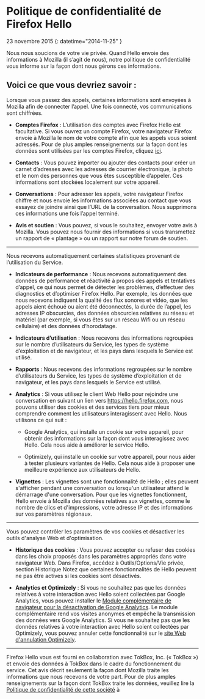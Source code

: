 # Politique de confidentialité de Firefox Hello 

23 novembre 2015
{: datetime="2014-11-25" }

Nous nous soucions de votre vie privée. Quand Hello envoie des informations à Mozilla (il s’agit de nous), notre politique de confidentialité vous informe sur la façon dont nous gérons ces informations.

## Voici ce que vous devriez savoir :

Lorsque vous passez des appels, certaines informations sont envoyées à Mozilla afin de connecter l’appel. Une fois connecté, vos communications sont chiffrées.

* **Comptes Firefox** : L’utilisation des comptes avec Firefox Hello est facultative.  Si vous ouvrez un compte Firefox, votre navigateur Firefox envoie à Mozilla le nom de votre compte afin que les appels vous soient adressés. Pour de plus amples renseignements sur la façon dont les données sont utilisées par les comptes Firefox, cliquez [ici](https://www.mozilla.org/privacy/firefox-cloud/).

* **Contacts** : Vous pouvez importer ou ajouter des contacts pour créer un carnet d’adresses avec les adresses de courrier électronique, la photo et le nom des personnes que vous êtes susceptible d’appeler.  Ces informations sont stockées localement sur votre appareil.

* **Conversations** : Pour adresser les appels, votre navigateur Firefox chiffre et nous envoie les informations associées au contact que vous essayez de joindre ainsi que l’URL de la conversation. Nous supprimons ces informations une fois l’appel terminé.

* **Avis et soutien** : Vous pouvez, si vous le souhaitez, envoyer votre avis à Mozilla.  Vous pouvez nous fournir des informations si vous transmettez un rapport de « plantage » ou un rapport sur notre forum de soutien.

---------------------------------------

Nous recevons automatiquement certaines statistiques provenant de l’utilisation du Service.

* **Indicateurs de performance** : Nous recevons automatiquement des données de performance et réactivité à propos des appels et tentatives d’appel, ce qui nous permet de détecter les problèmes, d’effectuer des diagnostics et d’optimiser Firefox Hello.  Par exemple, les données que nous recevons indiquent la qualité des flux sonores et vidéo, que les appels aient échoué ou aient été déconnectés, la durée de l’appel, les adresses IP obscurcies, des données obscurcies relatives au réseau et matériel (par exemple, si vous êtes sur un réseau Wifi ou un réseau cellulaire) et des données d’horodatage.

* **Indicateurs d’utilisation** : Nous recevons des informations regroupées sur le nombre d’utilisateurs du Service, les types de système d’exploitation et de navigateur, et les pays dans lesquels le Service est utilisé.

* **Rapports** : Nous recevons des informations regroupées sur le nombre d’utilisateurs du Service, les types de système d’exploitation et de navigateur, et les pays dans lesquels le Service est utilisé.


* **Analytics** : Si vous utilisez le client Web Hello pour rejoindre une conversation en suivant un lien vers https://hello.firefox.com, nous pouvons utiliser des cookies et des services tiers pour mieux comprendre comment les utilisateurs interagissent avec Hello. Nous utilisons ce qui suit :

    * Google Analytics, qui installe un cookie sur votre appareil, pour obtenir des informations sur la façon dont vous interagissez avec Hello. Cela nous aide à améliorer le service Hello. 
    
    * Optimizely, qui installe un cookie sur votre appareil, pour nous aider à tester plusieurs variantes de Hello. Cela nous aide à proposer une meilleure expérience aux utilisateurs de Hello.

* **Vignettes** : Les vignettes sont une fonctionnalité de Hello ; elles peuvent s'afficher pendant une conversation ou lorsqu'un utilisateur attend le démarrage d'une conversation. Pour que les vignettes fonctionnent, Hello envoie à Mozilla des données relatives aux vignettes, comme le nombre de clics et d'impressions, votre adresse IP et des informations sur vos paramètres régionaux.

---------------------------------------

Vous pouvez contrôler les paramètres de vos cookies et désactiver les outils d'analyse Web et
d'optimisation.

* **Historique des cookies** : Vous pouvez accepter ou refuser des cookies dans les choix
proposés dans les paramètres appropriés dans votre navigateur Web. Dans Firefox, accédez à
Outils/Options/Vie privée, section Historique Notez que certaines fonctionnalités
de Hello peuvent ne pas être actives si les cookies sont désactivés. 

* **Analytics et Optimizely** : Si vous ne souhaitez pas que les données relatives à votre interaction avec
Hello soient collectées par Google Analytics, vous pouvez installer le [Module complémentaire de navigateur
pour la désactivation de Google Analytics](https://tools.google.com/dlpage/gaoptout). Le module complémentaire rend vos visites anonymes et empêche la transmission des données vers Google Analytics. Si vous ne souhaitez pas que les données relatives à votre interaction avec Hello soient collectées par Optimizely, vous pouvez annuler cette fonctionnalité sur le [site Web d'annulation Optimizely](https://www.optimizely.com/opt_out).

---------------------------------------

Firefox Hello vous est fourni en collaboration avec TokBox, Inc. (« TokBox ») et envoie des données à TokBox dans le cadre du fonctionnement du service.  Cet avis décrit seulement la façon dont Mozilla traite les informations que nous recevons de votre part. Pour de plus amples renseignements sur la façon dont TokBox traite les données, veuillez lire la [Politique de confidentialité de cette société](https://tokbox.com/support/privacy-policy) à 
